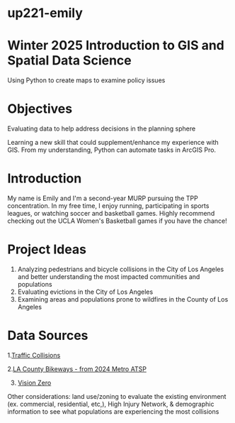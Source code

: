 # up221-emily

# Winter 2025 Introduction to GIS and Spatial Data Science 
Using Python to create maps to examine policy issues 

# Objectives 
Evaluating data to help address decisions in the planning sphere 

Learning a new skill that could supplement/enhance my experience with GIS. From my understanding, Python can automate tasks in ArcGIS Pro. 

# Introduction
My name is Emily and I'm a second-year MURP pursuing the TPP concentration. In my free time, I enjoy running, participating in sports leagues, or watching soccer and basketball games. Highly recommend checking out the UCLA Women's Basketball games if you have the chance!  

# Project Ideas 
1) Analyzing  pedestrians and bicycle collisions in the City of Los Angeles and better understanding the most impacted communities and populations
3) Evaluating evictions in the City of Los Angeles
4) Examining areas and populations prone to wildfires in the County of Los Angeles

# Data Sources 
1.[Traffic Collisions](https://la.myneighborhooddata.org/2021/06/traffic-collisions/)

2.[LA County Bikeways - from 2024 Metro ATSP](https://egis-lacounty.hub.arcgis.com/datasets/9b304f31f4dc436fae6d34668599b7b6_2/explore?location=34.220331%2C-118.314250%2C8.50) 

3. [Vision Zero](https://visionzero.geohub.lacity.org/)
   
Other considerations: land use/zoning to evaluate the existing environment (ex. commercial, residential, etc,), High Injury Network, & demographic information to see what populations are experiencing the most collisions
